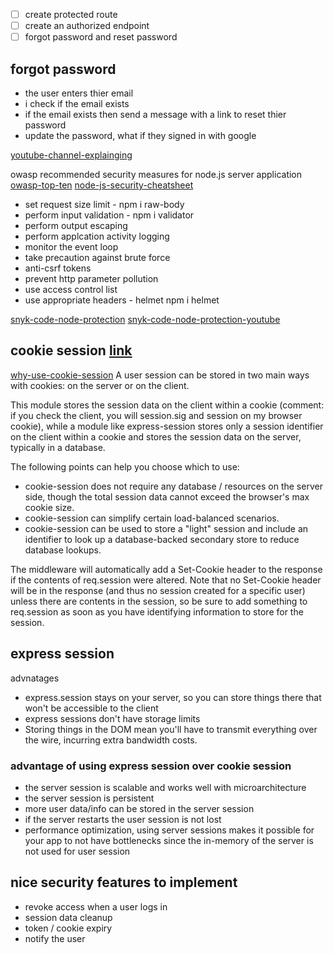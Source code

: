- [ ] create protected route
- [ ] create an authorized endpoint 
- [ ] forgot password and reset password

## forgot password
- the user enters thier email
- i check if the email exists
- if the email exists then send a message with a link to reset thier password
- update the password, what if they signed in with google 

[youtube-channel-explainging](https://www.youtube.com/watch?v=QaI7abh4n-8&pp=ygUcbm9kZSBqcyBwcm90ZWN0aW9uIG1lY2hhbmlzbQ==)

owasp recommended security measures for node.js server application
[owasp-top-ten](https://owasp.org/www-project-top-ten/)
[node-js-security-cheatsheet](https://cheatsheetseries.owasp.org/cheatsheets/Nodejs_Security_Cheat_Sheet.html)
- set request size limit - npm i raw-body
- perform input validation - npm i validator
- perform output escaping
- perform applcation activity logging
- monitor the event loop
- take precaution against brute force
- anti-csrf tokens
- prevent http parameter pollution
- use access control list
- use appropriate headers - helmet npm i helmet

[snyk-code-node-protection](https://github.com/davieoba/snyk-goof)
[snyk-code-node-protection-youtube](https://www.youtube.com/watch?v=QSMbk2nLTBk)

## cookie session [link](https://www.npmjs.com/package/cookie-session)
[why-use-cookie-session](https://stackoverflow.com/questions/62894933/why-use-cookie-session-in-addition-to-passport-js)
A user session can be stored in two main ways with cookies: on the server or on the client.

This module stores the session data on the client within a cookie (comment: if you check the client, you will session.sig and session on my browser cookie), while a module like express-session stores only a session identifier on the client within a cookie and stores the session data on the server, typically in a database.

The following points can help you choose which to use:

- cookie-session does not require any database / resources on the server side, though the total session data cannot exceed the browser's max cookie size.
- cookie-session can simplify certain load-balanced scenarios.
- cookie-session can be used to store a "light" session and include an identifier to look up a database-backed secondary store to reduce database lookups.

The middleware will automatically add a Set-Cookie header to the response if the contents of req.session were altered. Note that no Set-Cookie header will be in the response (and thus no session created for a specific user) unless there are contents in the session, so be sure to add something to req.session as soon as you have identifying information to store for the session.

## express session
advnatages
- express.session stays on your server, so you can store things there that won't be accessible to the client
- express sessions don't have storage limits
- Storing things in the DOM mean you'll have to transmit everything over the wire, incurring extra bandwidth costs.

### advantage of using express session over cookie session
- the server session is scalable and works well with microarchitecture
- the server session is persistent
- more user data/info can be stored in the server session
- if the server restarts the user session is not lost
- performance optimization, using server sessions makes it possible for your app to not have bottlenecks since the in-memory of the server is not used for user session

## nice security features to implement
- revoke access when a user logs in
- session data cleanup
- token / cookie expiry 
- notify the user